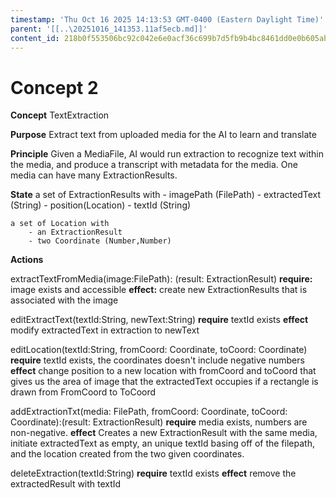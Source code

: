 ```yaml
---
timestamp: 'Thu Oct 16 2025 14:13:53 GMT-0400 (Eastern Daylight Time)'
parent: '[[..\20251016_141353.11af5ecb.md]]'
content_id: 218b0f553506bc92c042e6e0acf36c699b7d5fb9b4bc8461dd0e0b605ab307f5
---
```


# Concept 2

**Concept** TextExtraction

**Purpose** Extract text from uploaded media for the AI to learn and translate

**Principle** Given a MediaFile, AI would run extraction to recognize text within the media, and produce a transcript with metadata for the media. One media can have many ExtractionResults.

**State**
a set of ExtractionResults with
\- imagePath (FilePath)
\- extractedText (String)
\- position(Location)
\- textId (String)

```
a set of Location with
    - an ExtractionResult
    - two Coordinate (Number,Number)
```

**Actions**

extractTextFromMedia(image:FilePath): (result: ExtractionResult)
**require:** image exists and accessible
**effect:** create new ExtractionResults that is associated with the image

editExtractText(textId:String, newText:String)
**require** textId exists
**effect** modify extractedText in extraction to newText

editLocation(textId:String, fromCoord: Coordinate, toCoord: Coordinate)
**require** textId exists, the coordinates doesn't include negative numbers
**effect** change position to a new location with fromCoord and toCoord that gives us the area of image that the extractedText occupies if a rectangle is drawn from FromCoord to ToCoord

addExtractionTxt(media: FilePath, fromCoord: Coordinate, toCoord: Coordinate):(result: ExtractionResult)
**require** media exists, numbers are non-negative.
**effect** Creates a new ExtractionResult with the same media, initiate extractedText as empty, an unique textId
basing off of the filepath, and the location created from the two given coordinates.

deleteExtraction(textId:String)
**require** textId exists
**effect** remove the extractedResult with textId
